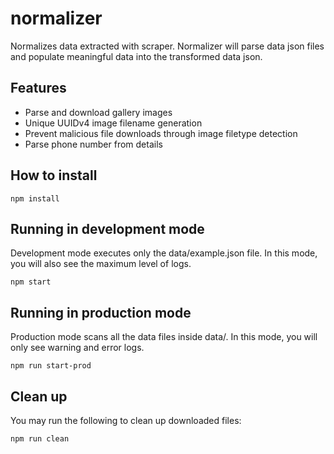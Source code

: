 # normalizer
Normalizes data extracted with scraper. Normalizer will parse data json files and populate meaningful data into the transformed data json.

## Features
- Parse and download gallery images
- Unique UUIDv4 image filename generation
- Prevent malicious file downloads through image filetype detection
- Parse phone number from details

## How to install
`npm install`

## Running in development mode
Development mode executes only the data/example.json file. In this mode, you will also see the maximum level of logs.

`npm start`

## Running in production mode
Production mode scans all the data files inside data/. In this mode, you will only see warning and error logs.

`npm run start-prod`

## Clean up
You may run the following to clean up downloaded files:

`npm run clean`
